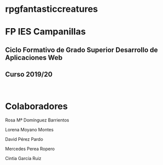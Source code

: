 # rpgfantasticcreatures
<h1>FP IES Campanillas</h1>
<h2>Ciclo Formativo de Grado Superior Desarrollo de Aplicaciones Web</h2>
<h2>Curso 2019/20</h2>
<br>
<h1>Colaboradores</H1>
<p>Rosa Mª Domínguez Barrientos</p>
<p>Lorena Moyano Montes</p>
<p>David Pérez Pardo</p>
<p>Mercedes Perea Ropero</p>
<p>Cintia García Ruiz</p>
